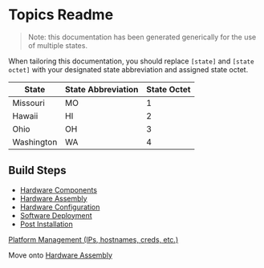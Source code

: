# Topics Readme
> Note: this documentation has been generated generically for the use of multiple states.

When tailoring this documentation, you should replace `[state]` and `[state octet]` with your designated state abbreviation and assigned state octet.

| State      |  State Abbreviation   | State Octet |
|------------|-----------------------|-------------|
| Missouri   | MO                    | 1           |
| Hawaii     | HI                    | 2           |
| Ohio       | OH                    | 3           |
| Washington | WA                    | 4           |

## Build Steps
- [Hardware Components](/topics/hardware/hardware-components.md)  
- [Hardware Assembly](/topics/hardware/hardware-assembly.md)  
- [Hardware Configuration](/topics/hardware/hardware-configuration.md)  
- [Software Deployment](/software_overview/software-deployment.md)  
- [Post Installation](post-install.md)  

[Platform Management (IPs, hostnames, creds, etc.)](platform-management.md)

Move onto [Hardware Assembly](hardware-assembly.md)
